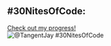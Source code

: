 ## #30NitesOfCode:
  [Check out my progress!](https://www.codedex.io/@TangentJay/30-nites-of-code)  
  ![@TangentJay #30NitesOfCode](https://www.codedex.io/api/petStatus?user=TangentJay)
